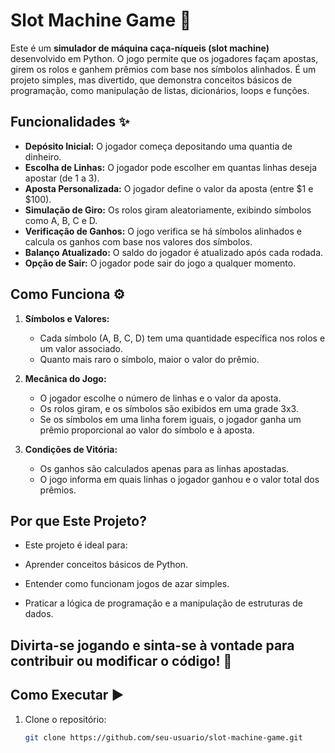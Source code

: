 # Slot Machine Game 🎰

Este é um **simulador de máquina caça-níqueis (slot machine)** desenvolvido em Python. O jogo permite que os jogadores façam apostas, girem os rolos e ganhem prêmios com base nos símbolos alinhados. É um projeto simples, mas divertido, que demonstra conceitos básicos de programação, como manipulação de listas, dicionários, loops e funções.

## Funcionalidades ✨

- **Depósito Inicial:** O jogador começa depositando uma quantia de dinheiro.
- **Escolha de Linhas:** O jogador pode escolher em quantas linhas deseja apostar (de 1 a 3).
- **Aposta Personalizada:** O jogador define o valor da aposta (entre $1 e $100).
- **Simulação de Giro:** Os rolos giram aleatoriamente, exibindo símbolos como A, B, C e D.
- **Verificação de Ganhos:** O jogo verifica se há símbolos alinhados e calcula os ganhos com base nos valores dos símbolos.
- **Balanço Atualizado:** O saldo do jogador é atualizado após cada rodada.
- **Opção de Sair:** O jogador pode sair do jogo a qualquer momento.

## Como Funciona ⚙️

1. **Símbolos e Valores:**
   - Cada símbolo (A, B, C, D) tem uma quantidade específica nos rolos e um valor associado.
   - Quanto mais raro o símbolo, maior o valor do prêmio.

2. **Mecânica do Jogo:**
   - O jogador escolhe o número de linhas e o valor da aposta.
   - Os rolos giram, e os símbolos são exibidos em uma grade 3x3.
   - Se os símbolos em uma linha forem iguais, o jogador ganha um prêmio proporcional ao valor do símbolo e à aposta.

3. **Condições de Vitória:**
   - Os ganhos são calculados apenas para as linhas apostadas.
   - O jogo informa em quais linhas o jogador ganhou e o valor total dos prêmios.

## Por que Este Projeto?
  - Este projeto é ideal para:

  - Aprender conceitos básicos de Python.

  - Entender como funcionam jogos de azar simples.

  - Praticar a lógica de programação e a manipulação de estruturas de dados.

## Divirta-se jogando e sinta-se à vontade para contribuir ou modificar o código! 🚀

## Como Executar ▶️

1. Clone o repositório:
   ```bash
   git clone https://github.com/seu-usuario/slot-machine-game.git
